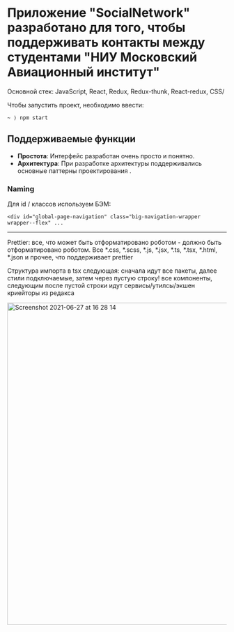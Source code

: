 # Приложение "SocialNetwork" разработано для того, чтобы поддерживать контакты между студентами "НИУ Московский Авиационный институт" 

Основной стек: JavaScript, React, Redux, Redux-thunk, React-redux, CSS/

Чтобы запустить проект, необходимо ввести:



    ~ ⟩ npm start

Поддерживаемые функции
------------------

- **Простота**: Интерфейс разработан очень просто и понятно.
-  **Архитектура**: При разработке архитектуры поддерживались основные паттерны проектирования .


### Naming
Для id / классов используем БЭМ:
```
<div id="global-page-navigation" class="big-navigation-wrapper wrapper--flex" ...
```

----

Prettier: все, что может быть отформатировано роботом - должно быть отформатировано роботом. Все *.css, *.scss, *.js, *.jsx, *.ts, *.tsx, *.html, *.json и прочее, что поддерживает prettier


Структура импорта в tsx следующая: сначала идут все пакеты, далее стили подключаемые, затем через пустую строку! все компоненты, следующим после пустой строки идут сервисы/утилсы/экшен криейторы из редакса

<img width="739" alt="Screenshot 2021-06-27 at 16 28 14" src="https://user-images.githubusercontent.com/45426001/123546312-c6fb6e00-d764-11eb-9407-d48b55e0a1c4.png">


